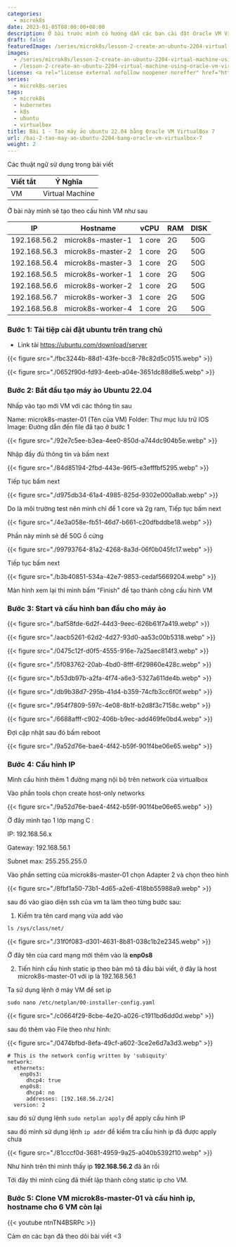 ```yaml
---
categories:
  - microk8s
date: 2023-01-05T08:00:00+08:00
description: Ở bài trước mình có hướng dẫn các bạn cài đặt Oracle VM VirtualBox 7 trên ubuntu 22.04, bài này mình sẽ hướng dẫn các bạn tạo các VM Ubuntu để thực hành series này
draft: false
featuredImage: /series/microk8s/lesson-2-create-an-ubuntu-2204-virtual-machine-using-oracle-vm-virtualbox-7.webp
images:
  - /series/microk8s/lesson-2-create-an-ubuntu-2204-virtual-machine-using-oracle-vm-virtualbox-7.webp
  - /lesson-2-create-an-ubuntu-2204-virtual-machine-using-oracle-vm-virtualbox-7/images/index.png
license: <a rel="license external nofollow noopener noreffer" href="https://creativecommons.org/licenses/by-nc/4.0/" target="_blank">CC BY-NC 4.0</a>
series:
  - microk8s-series
tags:
  - microk8s
  - kubernetes
  - k8s
  - ubuntu
  - virtualbox
title: Bài 1 - Tạo máy ảo ubuntu 22.04 bằng Oracle VM VirtualBox 7
url: /bai-2-tao-may-ao-ubuntu-2204-bang-oracle-vm-virtualbox-7
weight: 2
---
```


Các thuật ngữ sử dụng trong bài viết

| Viết tắt | Ý Nghĩa         |
| -------- | --------------- |
| VM       | Virtual Machine |

Ở bài này mình sẽ tạo theo cấu hình VM như sau

| IP           | Hostname          | vCPU   | RAM | DISK |
| ------------ | ----------------- | ------ | --- | ---- |
| 192.168.56.2 | microk8s-master-1 | 1 core | 2G  | 50G  |
| 192.168.56.3 | microk8s-master-2 | 1 core | 2G  | 50G  |
| 192.168.56.4 | microk8s-master-3 | 1 core | 2G  | 50G  |
| 192.168.56.5 | microk8s-worker-1 | 1 core | 2G  | 50G  |
| 192.168.56.6 | microk8s-worker-2 | 1 core | 2G  | 50G  |
| 192.168.56.7 | microk8s-worker-3 | 1 core | 2G  | 50G  |
| 192.168.56.8 | microk8s-worker-4 | 1 core | 2G  | 50G  |

### Bước 1: Tải tiệp cài đặt ubuntu trên trang chủ

- Link tải https://ubuntu.com/download/server

{{< figure src="./fbc3244b-88d1-43fe-bcc8-78c82d5c0515.webp" >}}

{{< figure src="./0652f90d-fd93-4eeb-a04e-3651dc88d8e5.webp" >}}

### Bước 2: Bắt đầu tạo máy ảo Ubuntu 22.04

Nhấp vào tạo mới VM với các thông tin sau

Name: microk8s-master-01 (Tên của VM)
Folder: Thư mục lưu trữ
IOS Image: Đường dẫn đến file đã tạo ở bước 1

{{< figure src="./92e7c5ee-b3ea-4ee0-850d-a744dc904b5e.webp" >}}

Nhập đầy đủ thông tin và bấm next

{{< figure src="./84d85194-2fbd-443e-96f5-e3efffbf5295.webp" >}}

Tiếp tục bấm next

{{< figure src="./d975db34-61a4-4985-825d-9302e000a8ab.webp" >}}

Do là môi trường test nên mình chỉ để 1 core và 2g ram, Tiếp tục bấm next

{{< figure src="./4e3a058e-fb51-46d7-b661-c20dfbddbe18.webp" >}}

Phần này mình sẽ để 50G ổ cứng

{{< figure src="./99793764-81a2-4268-8a3d-06f0b045fc17.webp" >}}

Tiếp tục bấm next

{{< figure src="./b3b40851-534a-42e7-9853-cedaf5669204.webp" >}}

Màn hình xem lại thì mình bấm "Finish" để tạo thành công cấu hình VM

### Bước 3: Start và cấu hình ban đầu cho máy ảo

{{< figure src="./baf58fde-6d2f-44d3-9eec-626b61f7a419.webp" >}}

{{< figure src="./aacb5261-62d2-4d27-93d0-aa53c00b5318.webp" >}}

{{< figure src="./0475c12f-d0f5-4555-916e-7a25aec814f3.webp" >}}

{{< figure src="./5f083762-20ab-4bd0-8fff-6f29860e428c.webp" >}}

{{< figure src="./b53db97b-a2fa-4f74-a6e3-5327a611de4b.webp" >}}

{{< figure src="./db9b38d7-295b-41d4-b359-74cfb3cc6f0f.webp" >}}

{{< figure src="./954f7809-597c-4e08-8b1f-b2d8f3c7158c.webp" >}}

{{< figure src="./6688afff-c902-406b-b9ec-add469fe0bd4.webp" >}}

Đợi cập nhật sau đó bấm reboot

{{< figure src="./9a52d76e-bae4-4f42-b59f-901f4be06e65.webp" >}}

### Bước 4: Cấu hình IP

Mình cấu hình thêm 1 đường mạng nội bộ trên network của virtualbox

Vào phần tools chọn create host-only networks

{{< figure src="./9a52d76e-bae4-4f42-b59f-901f4be06e65.webp" >}}

Ở đây mình tạo 1 lớp mạng C :

IP: 192.168.56.x

Gateway: 192.168.56.1

Subnet max: 255.255.255.0

Vào phần setting của microk8s-master-01 chọn Adapter 2 và chọn theo hình

{{< figure src="./8fbf1a50-73b1-4d65-a2e6-418bb55988a9.webp" >}}

sau đó vào giao diện ssh của vm ta làm theo từng bước sau:

1. Kiểm tra tên card mạng vừa add vào

```
ls /sys/class/net/
```

{{< figure src="./31f0f083-d301-4631-8b81-038c1b2e2345.webp" >}}

Ở đây tên của card mạng mới thêm vào là **enp0s8**

2. Tiến hình cấu hình static ip theo bản mô tả đầu bài viết, ở đây là host microk8s-master-01 với ip là 192.168.56.1

Ta sử dụng lệnh ở máy VM để set ip

```
sudo nano /etc/netplan/00-installer-config.yaml
```

{{< figure src="./c0664f29-8cbe-4e20-a026-c1911bd6dd0d.webp" >}}

sau đó thêm vào File theo như hình:

{{< figure src="./0474bfbd-8efa-49cf-a602-3ce2e6d7a3d3.webp" >}}

```
# This is the network config written by 'subiquity'
network:
  ethernets:
    enp0s3:
      dhcp4: true
    enp0s8:
      dhcp4: no
      addresses: [192.168.56.2/24]
  version: 2
```

sau đó sử dụng lệnh `sudo netplan apply` để apply cấu hình IP

sau đó mình sử dụng lệnh `ip addr` để kiểm tra cấu hình ip đã được apply chưa

{{< figure src="./81cccf0d-3681-4959-9a25-a040b5392f10.webp" >}}

Như hình trên thì mình thấy ip **192.168.56.2** đã ăn rồi

Tới đây thì mình cũng đã thiết lập thành công static ip cho VM.

### Bước 5: Clone VM microk8s-master-01 và cấu hình ip, hostname cho 6 VM còn lại

{{< youtube ntnTN4BSRPc >}}

Cảm ơn các bạn đã theo dõi bài viết <3
